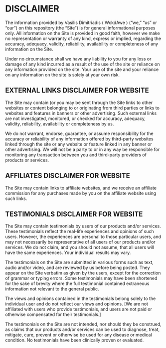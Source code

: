 # DISCLAIMER

The information provided by Vasilis Dimitriadis ( WckdAwe )  (“we,” “us” or “our”) on this repository (the “Site”) is for general informational purposes only. All information on the Site is provided in good faith, however we make no representation or warranty of any kind, express or implied, regarding the accuracy, adequacy, validity, reliability, availability or completeness of any information on the Site.

Under no circumstance shall we have any liability to you for any loss or damage of any kind incurred as a result of the use of the site or reliance on any information provided on the site. Your use of the site and your reliance on any information on the site is solely at your own risk.

## EXTERNAL LINKS DISCLAIMER FOR WEBSITE

The Site may contain (or you may be sent through the Site links to other websites or content belonging to or originating from third parties or links to websites and features in banners or other advertising. Such external links are not investigated, monitored, or checked for accuracy, adequacy, validity, reliability, availability or completeness by us.

We do not warrant, endorse, guarantee, or assume responsibility for the accuracy or reliability of any information offered by third-party websites linked through the site or any website or feature linked in any banner or other advertising. We will not be a party to or in any way be responsible for monitoring any transaction between you and third-party providers of products or services.

## AFFILIATES DISCLAIMER FOR WEBSITE

The Site may contain links to affiliate websites, and we receive an affiliate commission for any purchases made by you on the affiliate website using such links. 

## TESTIMONIALS DISCLAIMER FOR WEBSITE

The Site may contain testimonials by users of our products and/or services. These testimonials reflect the real-life experiences and opinions of such users. However, the experiences are personal to those particular users, and may not necessarily be representative of all users of our products and/or services. We do not claim, and you should not assume, that all users will have the same experiences. Your individual results may vary. 

The testimonials on the Site are submitted in various forms such as text, audio and/or video, and are reviewed by us before being posted. They appear on the Site verbatim as given by the users, except for the correction of grammar or typing errors. Some testimonials may have been shortened for the sake of brevity where the full testimonial contained extraneous information not relevant to the general public. 

The views and opinions contained in the testimonials belong solely to the individual user and do not reflect our views and opinions. [We are not affiliated with users who provide testimonials, and users are not paid or otherwise compensated for their testimonials.]

The testimonials on the Site are not intended, nor should they be construed, as claims that our products and/or services can be used to diagnose, treat, mitigate, cure, prevent or otherwise be used for any disease or medical condition. No testimonials have been clinically proven or evaluated.
